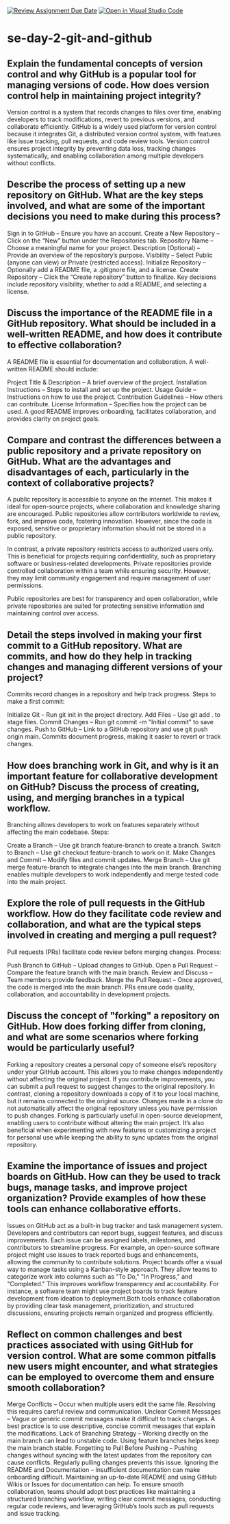 [![Review Assignment Due Date](https://classroom.github.com/assets/deadline-readme-button-22041afd0340ce965d47ae6ef1cefeee28c7c493a6346c4f15d667ab976d596c.svg)](https://classroom.github.com/a/8wgCKhpZ)
[![Open in Visual Studio Code](https://classroom.github.com/assets/open-in-vscode-2e0aaae1b6195c2367325f4f02e2d04e9abb55f0b24a779b69b11b9e10269abc.svg)](https://classroom.github.com/online_ide?assignment_repo_id=18415304&assignment_repo_type=AssignmentRepo)
# se-day-2-git-and-github
## Explain the fundamental concepts of version control and why GitHub is a popular tool for managing versions of code. How does version control help in maintaining project integrity?
Version control is a system that records changes to files over time, enabling developers to track modifications, revert to previous versions, and collaborate efficiently. GitHub is a widely used platform for version control because it integrates Git, a distributed version control system, with features like issue tracking, pull requests, and code review tools. Version control ensures project integrity by preventing data loss, tracking changes systematically, and enabling collaboration among multiple developers without conflicts.

## Describe the process of setting up a new repository on GitHub. What are the key steps involved, and what are some of the important decisions you need to make during this process?
Sign in to GitHub – Ensure you have an account.
Create a New Repository – Click on the “New” button under the Repositories tab.
Repository Name – Choose a meaningful name for your project.
Description (Optional) – Provide an overview of the repository’s purpose.
Visibility – Select Public (anyone can view) or Private (restricted access).
Initialize Repository – Optionally add a README file, a .gitignore file, and a license.
Create Repository – Click the “Create repository” button to finalize.
Key decisions include repository visibility, whether to add a README, and selecting a license.


## Discuss the importance of the README file in a GitHub repository. What should be included in a well-written README, and how does it contribute to effective collaboration?
A README file is essential for documentation and collaboration. A well-written README should include:

Project Title & Description – A brief overview of the project.
Installation Instructions – Steps to install and set up the project.
Usage Guide – Instructions on how to use the project.
Contribution Guidelines – How others can contribute.
License Information – Specifies how the project can be used.
A good README improves onboarding, facilitates collaboration, and provides clarity on project goals.
## Compare and contrast the differences between a public repository and a private repository on GitHub. What are the advantages and disadvantages of each, particularly in the context of collaborative projects?
A public repository is accessible to anyone on the internet. This makes it ideal for open-source projects, where collaboration and knowledge sharing are encouraged. Public repositories allow contributors worldwide to review, fork, and improve code, fostering innovation. However, since the code is exposed, sensitive or proprietary information should not be stored in a public repository.

In contrast, a private repository restricts access to authorized users only. This is beneficial for projects requiring confidentiality, such as proprietary software or business-related developments. Private repositories provide controlled collaboration within a team while ensuring security. However, they may limit community engagement and require management of user permissions.

Public repositories are best for transparency and open collaboration, while private repositories are suited for protecting sensitive information and maintaining control over access.
## Detail the steps involved in making your first commit to a GitHub repository. What are commits, and how do they help in tracking changes and managing different versions of your project?
Commits record changes in a repository and help track progress. Steps to make a first commit:

Initialize Git – Run git init in the project directory.
Add Files – Use git add . to stage files.
Commit Changes – Run git commit -m "Initial commit" to save changes.
Push to GitHub – Link to a GitHub repository and use git push origin main.
Commits document progress, making it easier to revert or track changes.
## How does branching work in Git, and why is it an important feature for collaborative development on GitHub? Discuss the process of creating, using, and merging branches in a typical workflow.
Branching allows developers to work on features separately without affecting the main codebase. Steps:

Create a Branch – Use git branch feature-branch to create a branch.
Switch to Branch – Use git checkout feature-branch to work on it.
Make Changes and Commit – Modify files and commit updates.
Merge Branch – Use git merge feature-branch to integrate changes into the main branch.
Branching enables multiple developers to work independently and merge tested code into the main project.


## Explore the role of pull requests in the GitHub workflow. How do they facilitate code review and collaboration, and what are the typical steps involved in creating and merging a pull request?
Pull requests (PRs) facilitate code review before merging changes. Process:

Push Branch to GitHub – Upload changes to GitHub.
Open a Pull Request – Compare the feature branch with the main branch.
Review and Discuss – Team members provide feedback.
Merge the Pull Request – Once approved, the code is merged into the main branch.
PRs ensure code quality, collaboration, and accountability in development projects.
## Discuss the concept of "forking" a repository on GitHub. How does forking differ from cloning, and what are some scenarios where forking would be particularly useful?
Forking a repository creates a personal copy of someone else’s repository under your GitHub account. This allows you to make changes independently without affecting the original project. If you contribute improvements, you can submit a pull request to suggest changes to the original repository.
In contrast, cloning a repository downloads a copy of it to your local machine, but it remains connected to the original source. Changes made in a clone do not automatically affect the original repository unless you have permission to push changes.
Forking is particularly useful in open-source development, enabling users to contribute without altering the main project. It’s also beneficial when experimenting with new features or customizing a project for personal use while keeping the ability to sync updates from the original repository.
## Examine the importance of issues and project boards on GitHub. How can they be used to track bugs, manage tasks, and improve project organization? Provide examples of how these tools can enhance collaborative efforts.
Issues on GitHub act as a built-in bug tracker and task management system. Developers and contributors can report bugs, suggest features, and discuss improvements. Each issue can be assigned labels, milestones, and contributors to streamline progress. For example, an open-source software project might use issues to track reported bugs and enhancements, allowing the community to contribute solutions.
Project boards offer a visual way to manage tasks using a Kanban-style approach. They allow teams to categorize work into columns such as "To Do," "In Progress," and "Completed." This improves workflow transparency and accountability. For instance, a software team might use project boards to track feature development from ideation to deployment.Both tools enhance collaboration by providing clear task management, prioritization, and structured discussions, ensuring projects remain organized and progress efficiently.
## Reflect on common challenges and best practices associated with using GitHub for version control. What are some common pitfalls new users might encounter, and what strategies can be employed to overcome them and ensure smooth collaboration?
Merge Conflicts – Occur when multiple users edit the same file. Resolving this requires careful review and communication.
Unclear Commit Messages – Vague or generic commit messages make it difficult to track changes. A best practice is to use descriptive, concise commit messages that explain the modifications.
Lack of Branching Strategy – Working directly on the main branch can lead to unstable code. Using feature branches helps keep the main branch stable.
Forgetting to Pull Before Pushing – Pushing changes without syncing with the latest updates from the repository can cause conflicts. Regularly pulling changes prevents this issue.
Ignoring the README and Documentation – Insufficient documentation can make onboarding difficult. Maintaining an up-to-date README and using GitHub Wikis or Issues for documentation can help.
To ensure smooth collaboration, teams should adopt best practices like maintaining a structured branching workflow, writing clear commit messages, conducting regular code reviews, and leveraging GitHub’s tools such as pull requests and issue tracking.
